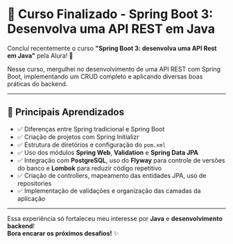 # 🧠 Curso Finalizado - Spring Boot 3: Desenvolva uma API REST em Java

Concluí recentemente o curso **"Spring Boot 3: desenvolva uma API Rest em Java"** pela Alura! 🚀

Nesse curso, mergulhei no desenvolvimento de uma API REST com Spring Boot, implementando um CRUD completo e aplicando diversas boas práticas do backend.

---

## 📌 Principais Aprendizados

- ✅ Diferenças entre Spring tradicional e Spring Boot  
- ✅ Criação de projetos com Spring Initializr  
- ✅ Estrutura de diretórios e configuração do `pom.xml`  
- ✅ Uso dos módulos **Spring Web**, **Validation** e **Spring Data JPA**  
- ✅ Integração com **PostgreSQL**, uso do **Flyway** para controle de versões do banco e **Lombok** para reduzir código repetitivo  
- ✅ Criação de controllers, mapeamento das entidades JPA, uso de repositories  
- ✅ Implementação de validações e organização das camadas da aplicação  

---

Essa experiência só fortaleceu meu interesse por **Java** e **desenvolvimento backend**!  
**Bora encarar os próximos desafios!** ✨
